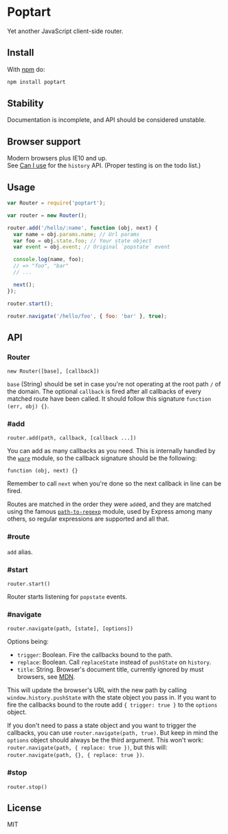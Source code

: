 # Poptart

Yet another JavaScript client-side router.

## Install

With [npm](http://npmjs.org) do:

```bash
npm install poptart
```

## Stability

Documentation is incomplete, and API should be considered unstable.

## Browser support

Modern browsers plus IE10 and up.   
See [Can I use](http://caniuse.com/#search=history) for the `history` API.
(Proper testing is on the todo list.)

## Usage

```js
var Router = require('poptart');

var router = new Router();

router.add('/hello/:name', function (obj, next) {
  var name = obj.params.name; // Url params
  var foo = obj.state.foo; // Your state object
  var event = obj.event; // Original `popstate` event

  console.log(name, foo);
  // => "foo", "bar"
  // ...

  next();
});

router.start();

router.navigate('/hello/foo', { foo: 'bar' }, true);
```

## API

### Router

`new Router([base], [callback])`

`base` (String) should be set in case you're not operating at the root path `/` of the domain. The optional `callback` is fired after all callbacks of every matched route have been called. It should follow this signature `function (err, obj) {}`.

### \#add

`router.add(path, callback, [callback ...])`

You can add as many callbacks as you need. This is internally handled by the [`ware`](https://www.npmjs.org/package/ware) module, so the callback signature should be the following:

`function (obj, next) {}`

Remember to call `next` when you're done so the next callback in line can be fired.

Routes are matched in the order they were `add`ed, and they are matched using the famous [`path-to-regexp`](https://www.npmjs.org/package/path-to-regexp) module, used by Express among many others, so regular expressions are supported and all that.

### \#route 

`add` alias.

### \#start

`router.start()`

Router starts listening for `popstate` events.

### \#navigate

`router.navigate(path, [state], [options])`

Options being:

- `trigger`: Boolean. Fire the callbacks bound to the path.
- `replace`: Boolean. Call `replaceState` instead of `pushState` on `history`.
- `title`: String. Browser's document title, currently ignored by must browsers, see [MDN](https://developer.mozilla.org/en-US/docs/Web/Guide/API/DOM/Manipulating_the_browser_history#The_pushState%28%29.C2.A0method).

This will update the browser's URL with the new path by calling `window.history.pushState` with the state object you pass in. If you want to fire the callbacks bound to the route add `{ trigger: true }` to the `options` object.

If you don't need to pass a state object and you want to trigger the callbacks, you can use `router.navigate(path, true)`. But keep in mind the `options` object should always be the third argument. This won't work: `router.navigate(path, { replace: true })`, but this will: `router.navigate(path, {}, { replace: true })`.

### \#stop

`router.stop()`

## License

MIT

